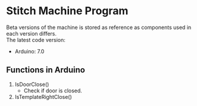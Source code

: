 # Stitch Machine Program
Beta versions of the machine is stored as reference as components used in each version differs.  
The latest code version:
- Arduino: 7.0
## Functions in Arduino
1) IsDoorClose()
   - Check if door is closed.
3) IsTemplateRightClose()
